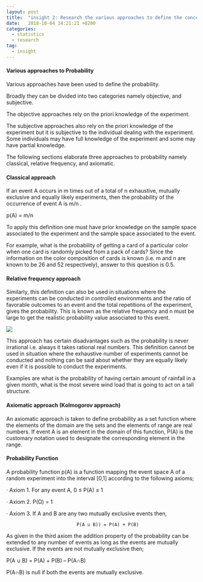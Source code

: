 ```yaml
---
layout: post
title:  "insight 2: Research the various approaches to define the concept of probability, the 'kolmogorov axioms' and the relationship with the notion of (relative) frequency."
date:   2018-10-04 14:21:21 +0200
categories:
  - statistics
  - research
tag:
  - insight
---
```


#### Various approaches to Probability

Various approaches have been used to define the probability.

Broadly they can be divided into two categories namely objective, and subjective.

The objective approaches rely on the priori knowledge of the experiment.

The subjective approaches also rely on the priori knowledge of the experiment but it is subjective to the individual dealing with the experiment. Some individuals may have full knowledge of the experiment and some may have partial knowledge.

The following sections elaborate three approaches to probability namely classical, relative frequency, and axiomatic.

#### Classical approach

If an event A occurs in m times out of a total of n exhaustive, mutually exclusive and equally likely experiments, then the probability of the occurrence of event A is m/n .

p(A) = m/n

To apply this definition one must have prior knowledge on the sample space associated to the experiment and the sample space associated to the event.

For example, what is the probability of getting a card of a particular color when one card is randomly picked from a pack of cards? Since the information on the color composition of cards is known (i.e. m and n are known to be 26 and 52 respectively), answer to this question is 0.5.

#### Relative frequency approach

Similarly, this definition can also be used in situations where the experiments can be conducted in controlled environments and the ratio of favorable outcomes to an event and the total repetitions of the experiment, gives the probability. This is known as the relative frequency and n must be large to get the realistic probability value associated to this event.

<img src="https://nptel.ac.in/courses/105103027/module2/images/x021.JPG"/>

This approach has certain disadvantages such as the probability is never irrational i.e. always it takes rational real numbers. This definition cannot be used in situation where the exhaustive number of experiments cannot be conducted and nothing can be said about whether they are equally likely even if it is possible to conduct the experiments.

Examples are what is the probability of having certain amount of rainfall in a given month, what is the most severe wind load that is going to act on a tall structure.

#### Axiomatic approach (Kolmogorov approach)

An axiomatic approach is taken to define probability as a set function where the elements of the domain are the sets and the elements of range are real numbers. If event A is an element in the domain of this function, P(A) is the customary notation used to designate the corresponding element in the range.

#### Probability Function

A probability function p(A) is a function mapping the event space A of a random experiment into the interval [0,1] according to the following axioms;

·          Axiom 1. For any event A, 0 ≤ P(A) ≤ 1

·          Axiom 2. P(Ω) = 1

·          Axiom 3. If A and B are any two mutually exclusive events then,

                              P(A ∪ B)) = P(A) + P(B)

As given in the third axiom the addition property of the probability can be extended to any number of events as long as the events are mutually exclusive. If the events are not mutually exclusive then;

P(A ∪ B) = P(A) + P(B) – P(A∩B)

P(A∩B) is null if both the events are mutually exclusive. 
